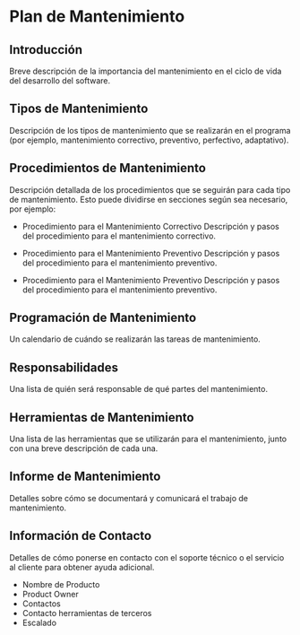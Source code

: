 # Plan de Mantenimiento

## Introducción

Breve descripción de la importancia del mantenimiento en el ciclo de vida del desarrollo del software.

## Tipos de Mantenimiento

Descripción de los tipos de mantenimiento que se realizarán en el programa (por ejemplo, mantenimiento correctivo, preventivo, perfectivo, adaptativo).

## Procedimientos de Mantenimiento

Descripción detallada de los procedimientos que se seguirán para cada tipo de mantenimiento. Esto puede dividirse en secciones según sea necesario, por ejemplo:

- Procedimiento para el Mantenimiento Correctivo
Descripción y pasos del procedimiento para el mantenimiento correctivo.

- Procedimiento para el Mantenimiento Preventivo
Descripción y pasos del procedimiento para el mantenimiento preventivo.

- Procedimiento para el Mantenimiento Preventivo
Descripción y pasos del procedimiento para el mantenimiento preventivo.

## Programación de Mantenimiento

Un calendario de cuándo se realizarán las tareas de mantenimiento.

## Responsabilidades

Una lista de quién será responsable de qué partes del mantenimiento.

## Herramientas de Mantenimiento

Una lista de las herramientas que se utilizarán para el mantenimiento, junto con una breve descripción de cada una.

## Informe de Mantenimiento

Detalles sobre cómo se documentará y comunicará el trabajo de mantenimiento.

## Información de Contacto

Detalles de cómo ponerse en contacto con el soporte técnico o el servicio al cliente para obtener ayuda adicional.

- Nombre de Producto
- Product Owner
- Contactos
- Contacto herramientas de terceros
- Escalado
